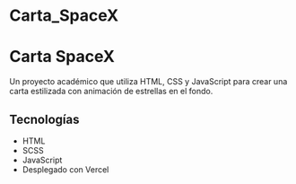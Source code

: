 # Carta_SpaceX

# Carta SpaceX

Un proyecto académico que utiliza HTML, CSS y JavaScript para crear una carta estilizada con animación de estrellas en el fondo.

## Tecnologías
- HTML
- SCSS
- JavaScript
- Desplegado con Vercel

